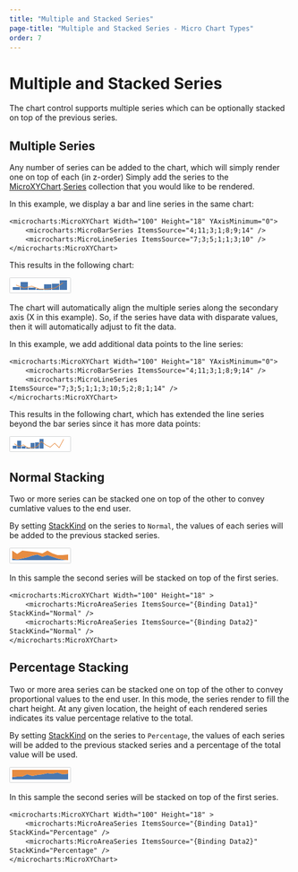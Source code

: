 ```yaml
---
title: "Multiple and Stacked Series"
page-title: "Multiple and Stacked Series - Micro Chart Types"
order: 7
---
```

# Multiple and Stacked Series

The chart control supports multiple series which can be optionally stacked on top of the previous series.

## Multiple Series

Any number of series can be added to the chart, which will simply render one on top of each (in z-order) Simply add the series to the [MicroXYChart](xref:@ActiproUIRoot.Controls.MicroCharts.MicroXYChart).[Series](xref:@ActiproUIRoot.Controls.MicroCharts.MicroXYChart.Series) collection that you would like to be rendered.

In this example, we display a bar and line series in the same chart:

```xaml
<microcharts:MicroXYChart Width="100" Height="18" YAxisMinimum="0">
	<microcharts:MicroBarSeries ItemsSource="4;11;3;1;8;9;14" />
	<microcharts:MicroLineSeries ItemsSource="7;3;5;1;1;3;10" />
</microcharts:MicroXYChart>
```

This results in the following chart:

![Screenshot](../images/multiple-series1.png)

The chart will automatically align the multiple series along the secondary axis (X in this example).  So, if the series have data with disparate values, then it will automatically adjust to fit the data.

In this example, we add additional data points to the line series:

```xaml
<microcharts:MicroXYChart Width="100" Height="18" YAxisMinimum="0">
	<microcharts:MicroBarSeries ItemsSource="4;11;3;1;8;9;14" />
	<microcharts:MicroLineSeries ItemsSource="7;3;5;1;1;3;10;5;2;8;1;14" />
</microcharts:MicroXYChart>
```

This results in the following chart, which has extended the line series beyond the bar series since it has more data points:

![Screenshot](../images/multiple-series2.png)

## Normal Stacking

Two or more series can be stacked one on top of the other to convey cumlative values to the end user.

By setting [StackKind](xref:@ActiproUIRoot.Controls.MicroCharts.Primitives.MicroXYSeriesBase.StackKind) on the series to `Normal`, the values of each series will be added to the previous stacked series.

![Screenshot](../images/micro-area-series-stacked-normal.png)

In this sample the second series will be stacked on top of the first series.

```xaml
<microcharts:MicroXYChart Width="100" Height="18" >
	<microcharts:MicroAreaSeries ItemsSource="{Binding Data1}" StackKind="Normal" />
	<microcharts:MicroAreaSeries ItemsSource="{Binding Data2}" StackKind="Normal" />
</microcharts:MicroXYChart>
```

## Percentage Stacking

Two or more area series can be stacked one on top of the other to convey proportional values to the end user.  In this mode, the series render to fill the chart height.  At any given location, the height of each rendered series indicates its value percentage relative to the total.

By setting [StackKind](xref:@ActiproUIRoot.Controls.MicroCharts.Primitives.MicroXYSeriesBase.StackKind) on the series to `Percentage`, the values of each series will be added to the previous stacked series and a percentage of the total value will be used.

![Screenshot](../images/micro-area-series-stacked100.png)

In this sample the second series will be stacked on top of the first series.

```xaml
<microcharts:MicroXYChart Width="100" Height="18" >
	<microcharts:MicroAreaSeries ItemsSource="{Binding Data1}" StackKind="Percentage" />
	<microcharts:MicroAreaSeries ItemsSource="{Binding Data2}" StackKind="Percentage" />
</microcharts:MicroXYChart>
```
